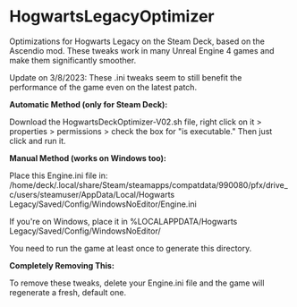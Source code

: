 # HogwartsLegacyOptimizer
Optimizations for Hogwarts Legacy on the Steam Deck, based on the Ascendio mod. These tweaks work in many Unreal Engine 4 games and make them significantly smoother.

Update on 3/8/2023: These .ini tweaks seem to still benefit the performance of the game even on the latest patch.

**Automatic Method (only for Steam Deck):**

Download the HogwartsDeckOptimizer-V02.sh file, right click on it > properties > permissions > check the box for "is executable."
Then just click and run it.

**Manual Method (works on Windows too):**

Place this Engine.ini file in:
/home/deck/.local/share/Steam/steamapps/compatdata/990080/pfx/drive_c/users/steamuser/AppData/Local/Hogwarts Legacy/Saved/Config/WindowsNoEditor/Engine.ini

If you're on Windows, place it in %LOCALAPPDATA/Hogwarts Legacy/Saved/Config/WindowsNoEditor/

You need to run the game at least once to generate this directory.

**Completely Removing This:**

To remove these tweaks, delete your Engine.ini file and the game will regenerate a fresh, default one.
